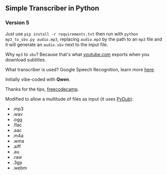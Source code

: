 ## Simple Transcriber in Python
### Version 5

Just use `pip install -r requirements.txt` then run with `python mp3_to_sbv.py audio.mp3`, replacing `audio.mp3` by the path to an `mp3` file and it will generate an `audio.sbv` next to the input file.

Why `mp3` to `sbv`? Because that's what [youtube.com](https://www.youtube.com/) exports when you download subtitles.

What transcriber is used? Google Speech Recognition, learn more [here](https://github.com/Uberi/speech_recognition/blob/master/examples/audio_transcribe.py).

Initially vibe-coded with **Qwen**.

Thanks for the tips, [freecodecamp](https://www.freecodecamp.org/news/python-requirementstxt-explained/).

Modified to allow a multitude of files as input (it uses [PyDub](https://github.com/jiaaro/pydub)):
- .mp3
- .wav
- .ogg
- .flac
- .aac
- .m4a
- .wma
- .aiff
- .au
- .raw
- .3gp
- .webm
